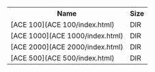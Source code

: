 <table>
<tr><th>Name</th><th>Size</th></tr>
<tr><td>
[ACE 100](ACE 100/index.html)
</td><td>DIR</td></tr>
<tr><td>
[ACE 1000](ACE 1000/index.html)
</td><td>DIR</td></tr>
<tr><td>
[ACE 2000](ACE 2000/index.html)
</td><td>DIR</td></tr>
<tr><td>
[ACE 500](ACE 500/index.html)
</td><td>DIR</td></tr>
</table>
